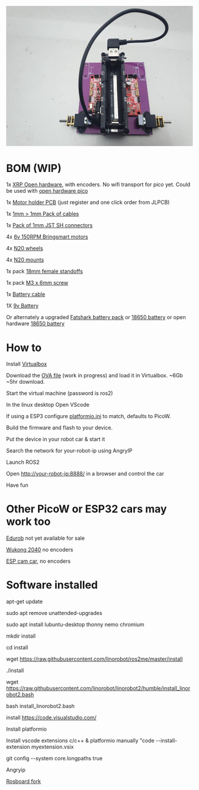 
 ![Bot](https://raw.githubusercontent.com/samuk/IntroToRoboticsV2/main/course/ros2/bot.jpg)
 
# BOM (WIP)

1x [XRP Open hardware](https://www.sparkfun.com/products/22230), with encoders. No wifi transport for pico yet. Could be used with [open hardware pico](https://www.olimex.com/Products/MicroPython/RP2040-PICO30/open-source-hardware)

1x [Motor holder PCB](https://easyeda.com/editor#id=e655b08f80cd412e8119d61893779e39) (just register and one click order from JLPCB)

1x [1mm > 1mm Pack of cables](https://s.click.aliexpress.com/e/_De5zhCP)

1x [Pack of 1mm JST SH connectors](https://s.click.aliexpress.com/e/_DDIr1m7)

4x [6v 150RPM Bringsmart motors](https://s.click.aliexpress.com/e/_DC72ruf)

4x [N20 wheels](https://s.click.aliexpress.com/e/_DBjDZqx)

4x [N20 mounts](https://s.click.aliexpress.com/e/_Dm7LWRD)

1x pack [18mm female standoffs](https://www.aliexpress.com/item/32539100523.html)

1x pack [M3 x 6mm screw](https://www.aliexpress.com/item/32539100523.html)

1x [Battery cable](https://www.aliexpress.com/item/1005003207076823.html)

1X [9v Battery](https://s.click.aliexpress.com/e/_DdPChq3)

Or alternately a upgraded [Fatshark battery pack](https://www.amazon.co.uk/Tattu-2500-mAh-Replacement-Battery-Fatshark/dp/B071D92NWW) or [18650 battery](https://s.click.aliexpress.com/e/_DClgys7) or open hardware [18650 battery](https://oshwlab.com/wagiminator/fp6277-power-bank)

# How to

Install [Virtualbox](https://www.virtualbox.org/wiki/Downloads)

Download the [OVA file](https://archive.org/details/ros-2_OVA_0_1) (work in progress) and load it in Virtualbox. ~6Gb ~5hr download.

Start the virtual machine (password is ros2)

In the linux desktop Open VScode

If using a ESP3 configure [platformio.ini](https://github.com/rosmo-robot/linorobot2_hardware_ESP32_Pico/blob/master/firmware/platformio.ini) to match, defaults to PicoW.

Build the firmware and flash to your device.

Put the device in your robot car & start it

Search the network for your-robot-ip using AngryIP

Launch ROS2

Open [http://your-robot-ip:8888/](https://github.com/dheera/rosboard/pull/100) in a browser and control the car

Have fun

# Other PicoW or ESP32 cars may work too

[Edurob](https://github.com/IDiAL-IMSL/Edurob/tree/main) not yet available for sale

[Wukong 2040](https://www.elecfreaks.com/elecfreaks-wukong2040-breakout-board-for-raspberry-pi-pico.html) no encoders

[ESP cam car](https://www.aliexpress.com/item/1005005439195049.html), no encoders

# Software installed

apt-get update

sudo apt remove unattended-upgrades

sudo apt install lubuntu-desktop thonny nemo chromium

mkdir install

cd install

wget https://raw.githubusercontent.com/linorobot/ros2me/master/install

./install

wget https://raw.githubusercontent.com/linorobot/linorobot2/humble/install_linorobot2.bash

bash install_linorobot2.bash

install https://code.visualstudio.com/

Install platformio

Install vscode extensions c/c++ & platformio manually "code --install-extension myextension.vsix

git config --system core.longpaths true

Angryip

[Rosboard fork](https://github.com/dheera/rosboard/pull/100)
